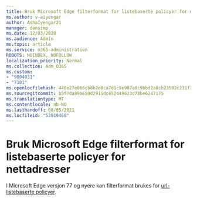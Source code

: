 ```yaml
---
title: Bruk Microsoft Edge filterformat for listebaserte policyer for nettadresser
ms.author: v-aiyengar
author: AshaIyengar21
manager: dansimp
ms.date: 12/03/2020
ms.audience: Admin
ms.topic: article
ms.service: o365-administration
ROBOTS: NOINDEX, NOFOLLOW
localization_priority: Normal
ms.collection: Adm_O365
ms.custom:
- "9004031"
- "7101"
ms.openlocfilehash: 440e27e066cb8b2e8ca7d1c9e907a8c9bbd2a8cb23592c231f343442ff9e06d8
ms.sourcegitcommit: b5f7da89a650d2915dc652449623c78be6247175
ms.translationtype: MT
ms.contentlocale: nb-NO
ms.lasthandoff: 08/05/2021
ms.locfileid: "53919468"
---
```

# <a name="use-microsoft-edges-filter-format-for-url-list-based-policies"></a>Bruk Microsoft Edge filterformat for listebaserte policyer for nettadresser

I Microsoft Edge versjon 77 og nyere kan filterformat brukes for [url-listebaserte policyer](https://go.microsoft.com/fwlink/?linkid=2135179).